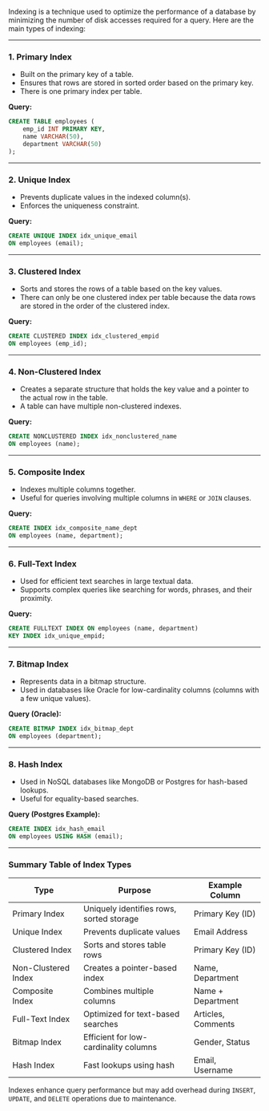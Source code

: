 

Indexing is a technique used to optimize the performance of a database by minimizing the number of disk accesses required for a query. Here are the main types of indexing:

---

### 1. **Primary Index**

- Built on the primary key of a table.
- Ensures that rows are stored in sorted order based on the primary key.
- There is one primary index per table.

**Query:**

```sql
CREATE TABLE employees (
    emp_id INT PRIMARY KEY,
    name VARCHAR(50),
    department VARCHAR(50)
);
```

---

### 2. **Unique Index**

- Prevents duplicate values in the indexed column(s).
- Enforces the uniqueness constraint.

**Query:**

```sql
CREATE UNIQUE INDEX idx_unique_email
ON employees (email);
```

---

### 3. **Clustered Index**

- Sorts and stores the rows of a table based on the key values.
- There can only be one clustered index per table because the data rows are stored in the order of the clustered index.

**Query:**

```sql
CREATE CLUSTERED INDEX idx_clustered_empid
ON employees (emp_id);
```

---

### 4. **Non-Clustered Index**

- Creates a separate structure that holds the key value and a pointer to the actual row in the table.
- A table can have multiple non-clustered indexes.

**Query:**

```sql
CREATE NONCLUSTERED INDEX idx_nonclustered_name
ON employees (name);
```

---

### 5. **Composite Index**

- Indexes multiple columns together.
- Useful for queries involving multiple columns in `WHERE` or `JOIN` clauses.

**Query:**

```sql
CREATE INDEX idx_composite_name_dept
ON employees (name, department);
```

---

### 6. **Full-Text Index**

- Used for efficient text searches in large textual data.
- Supports complex queries like searching for words, phrases, and their proximity.

**Query:**

```sql
CREATE FULLTEXT INDEX ON employees (name, department)
KEY INDEX idx_unique_empid;
```

---

### 7. **Bitmap Index**

- Represents data in a bitmap structure.
- Used in databases like Oracle for low-cardinality columns (columns with a few unique values).

**Query (Oracle):**

```sql
CREATE BITMAP INDEX idx_bitmap_dept
ON employees (department);
```

---

### 8. **Hash Index**

- Used in NoSQL databases like MongoDB or Postgres for hash-based lookups.
- Useful for equality-based searches.

**Query (Postgres Example):**

```sql
CREATE INDEX idx_hash_email
ON employees USING HASH (email);
```

---

### Summary Table of Index Types

|**Type**|**Purpose**|**Example Column**|
|---|---|---|
|Primary Index|Uniquely identifies rows, sorted storage|Primary Key (ID)|
|Unique Index|Prevents duplicate values|Email Address|
|Clustered Index|Sorts and stores table rows|Primary Key (ID)|
|Non-Clustered Index|Creates a pointer-based index|Name, Department|
|Composite Index|Combines multiple columns|Name + Department|
|Full-Text Index|Optimized for text-based searches|Articles, Comments|
|Bitmap Index|Efficient for low-cardinality columns|Gender, Status|
|Hash Index|Fast lookups using hash|Email, Username|

Indexes enhance query performance but may add overhead during `INSERT`, `UPDATE`, and `DELETE` operations due to maintenance.